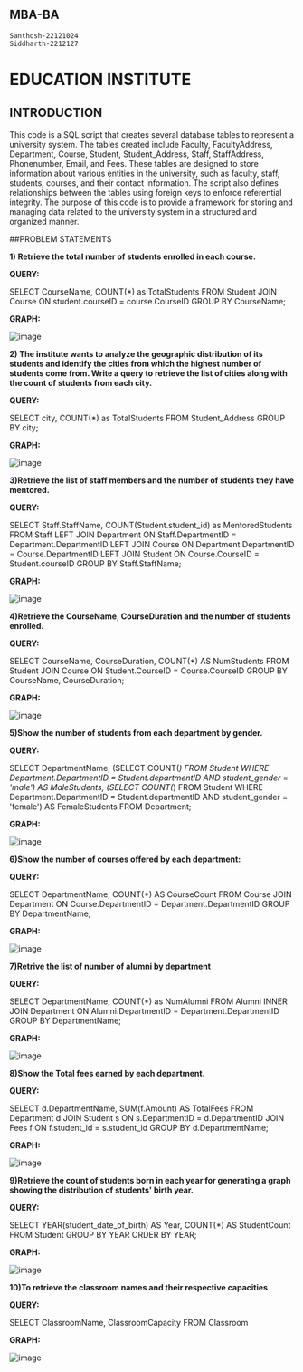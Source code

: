 ## MBA-BA
    Santhosh-22121024
    Siddharth-2212127

# EDUCATION INSTITUTE

## INTRODUCTION
This code is a SQL script that creates several database tables to represent a university system. The tables created include Faculty, FacultyAddress, Department, Course, Student, Student_Address, Staff, StaffAddress, Phonenumber, Email, and Fees. These tables are designed to store information about various entities in the university, such as faculty, staff, students, courses, and their contact information. The script also defines relationships between the tables using foreign keys to enforce referential integrity. The purpose of this code is to provide a framework for storing and managing data related to the university system in a structured and organized manner.

##PROBLEM STATEMENTS

**1) Retrieve the total number of students enrolled in each course.**

**QUERY:**

SELECT CourseName, COUNT(*) as TotalStudents 
FROM Student 
JOIN Course ON student.courseID = course.CourseID 
GROUP BY CourseName;

**GRAPH:**

![image](https://github.com/N-Santhosh/MBA-BDM-CIA/assets/78794083/81821fc5-55ec-497c-97de-8b4cd013306f)



**2) The institute wants to analyze the geographic distribution of its students and identify the cities from which the highest number of students come from. Write a query to retrieve the list of cities along with the count of students from each city.**

**QUERY:**

SELECT city, COUNT(*) as TotalStudents 
FROM Student_Address 
GROUP BY city;
   
**GRAPH:**

![image](https://github.com/N-Santhosh/MBA-BDM-CIA/assets/78794083/2636c56e-77d5-483f-a851-a91a35ab4b71)



**3)Retrieve the list of staff members and the number of students they have mentored.**

**QUERY:**

SELECT Staff.StaffName, COUNT(Student.student_id) as MentoredStudents
FROM Staff
LEFT JOIN Department ON Staff.DepartmentID = Department.DepartmentID
LEFT JOIN Course ON Department.DepartmentID = Course.DepartmentID
LEFT JOIN Student ON Course.CourseID = Student.courseID
GROUP BY Staff.StaffName;

**GRAPH:**

![image](https://github.com/N-Santhosh/MBA-BDM-CIA/assets/78794083/69fe3d78-dc27-42f4-aa90-26c0ceab0071)



**4)Retrieve the CourseName, CourseDuration and the number of students enrolled.**

**QUERY:**

SELECT CourseName, CourseDuration, COUNT(*) AS NumStudents
FROM Student
JOIN Course ON Student.CourseID = Course.CourseID
GROUP BY CourseName, CourseDuration;

**GRAPH:**

![image](https://github.com/N-Santhosh/MBA-BDM-CIA/assets/78794083/0a67e69d-b931-4b18-a68e-b365044fd7cf)



**5)Show the number of students from each department by gender.**

**QUERY:**

SELECT DepartmentName,
       (SELECT COUNT(*) FROM Student WHERE Department.DepartmentID = Student.departmentID AND student_gender = 'male') AS MaleStudents,
       (SELECT COUNT(*) FROM Student WHERE Department.DepartmentID = Student.departmentID AND student_gender = 'female') AS FemaleStudents
FROM Department;

**GRAPH:**

![image](https://github.com/N-Santhosh/MBA-BDM-CIA/assets/78794083/05f99759-faba-490e-b97c-3e6efa3b4e65)



**6)Show the number of courses offered by each department:**

**QUERY:**

SELECT DepartmentName, COUNT(*) AS CourseCount
FROM Course
JOIN Department ON Course.DepartmentID = Department.DepartmentID
GROUP BY DepartmentName;

**GRAPH:**

![image](https://github.com/N-Santhosh/MBA-BDM-CIA/assets/78794083/ff02a80d-e95c-4a91-8df6-5d893266a233)



**7)Retrive the list of number of alumni by department**

**QUERY:**

SELECT DepartmentName, COUNT(*) as NumAlumni
FROM Alumni
INNER JOIN Department ON Alumni.DepartmentID = Department.DepartmentID
GROUP BY DepartmentName;

**GRAPH:**

![image](https://github.com/N-Santhosh/MBA-BDM-CIA/assets/78794083/f580be26-045c-4a79-939a-90223272bde3)



**8)Show the Total fees earned by each department.**

**QUERY:**

SELECT d.DepartmentName, SUM(f.Amount) AS TotalFees
FROM Department d
JOIN Student s ON s.DepartmentID = d.DepartmentID
JOIN Fees f ON f.student_id = s.student_id
GROUP BY d.DepartmentName;

**GRAPH:**

![image](https://github.com/N-Santhosh/MBA-BDM-CIA/assets/78794083/1381d48a-e841-4e99-ad2c-60f95b75b05e)



**9)Retrieve the count of students born in each year for generating a graph showing the distribution of students' birth year.**

**QUERY:**

SELECT YEAR(student_date_of_birth) AS Year, COUNT(*) AS StudentCount
FROM Student
GROUP BY YEAR
ORDER BY YEAR;

**GRAPH:**

![image](https://github.com/N-Santhosh/MBA-BDM-CIA/assets/78794083/be62d4cc-f2ef-439e-bc94-201968313ac6)



**10)To retrieve the classroom names and their respective capacities**

**QUERY:**

SELECT ClassroomName, ClassroomCapacity FROM Classroom

**GRAPH:**

![image](https://github.com/N-Santhosh/MBA-BDM-CIA/assets/78794083/ec85d5f9-3a08-4689-a08e-725270fe0af1)





